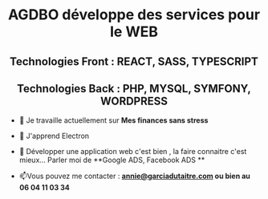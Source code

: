 
<!--
**AGDBO/AGDBO** is a ✨ _special_ ✨ repository because its `README.md` (this file) appears on your GitHub profile.

Here are some ideas to get you started:

- 🔭 I’m currently working on ...
- 🌱 I’m currently learning ...
- 👯 I’m looking to collaborate on ...
- 🤔 I’m looking for help with ...
- 💬 Ask me about ...
- 📫 How to reach me: ...
- 😄 Pronouns: ...
- ⚡ Fun fact: ...
-->

<h1 align="center">AGDBO développe des services pour le WEB </h1>
<h2 align="center">Technologies Front :  REACT, SASS, TYPESCRIPT </h2>
<h2 align="center">Technologies Back :  PHP, MYSQL, SYMFONY, WORDPRESS  </h2>



- 🔭 Je travaille actuellement sur **Mes finances sans stress**
- 🌱 J'apprend Electron 

- 💬 Développer une application web c'est bien , la faire connaitre c'est mieux... Parler moi de **Google ADS, Facebook ADS **

- 📫Vous pouvez me contacter : **annie@garciadutaitre.com ou bien au 06 04 11 03 34**

</p>



